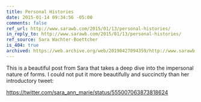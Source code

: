 ```yaml
---
title: Personal Histories
date: 2015-01-14 09:34:56 -05:00
comments: false
ref_url: http://www.sarawb.com/2015/01/13/personal-histories/
in_reply_to: http://www.sarawb.com/2015/01/13/personal-histories/
ref_source: Sara Wachter-Boettcher
is_404: true
archived: https://web.archive.org/web/20190427094359/http://www.sarawb.com/2015/01/13/personal-histories/
---
```


This is a beautiful post from Sara that takes a deep dive into the impersonal nature of forms. I could not put it more beautifully and succinctly than her introductory tweet:

https://twitter.com/sara_ann_marie/status/555007063873818624